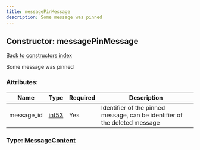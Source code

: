 ```yaml
---
title: messagePinMessage
description: Some message was pinned
---
```

## Constructor: messagePinMessage  
[Back to constructors index](index.md)



Some message was pinned

### Attributes:

| Name     |    Type       | Required | Description |
|----------|---------------|----------|-------------|
|message\_id|[int53](../types/int53.md) | Yes|Identifier of the pinned message, can be identifier of the deleted message|



### Type: [MessageContent](../types/MessageContent.md)


